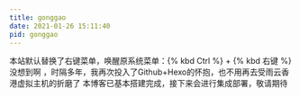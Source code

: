 ```yaml
---
title: gonggao
date: 2021-01-26 15:11:40
pid: gonggao
---
```

本站默认替换了右键菜单，唤醒原系统菜单：{% kbd Ctrl %} + {% kbd 右键 %}
没想到啊 ，时隔多年，我再次投入了Github+Hexo的怀抱，也不用再去受雨云香港虚拟主机的折磨了
本博客已基本搭建完成，接下来会进行集成部署，敬请期待